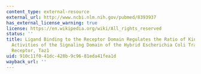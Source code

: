 ```yaml
---
content_type: external-resource
external_url: http://www.ncbi.nlm.nih.gov/pubmed/8393937
has_external_license_warning: true
license: https://en.wikipedia.org/wiki/All_rights_reserved
status: ''
title: Ligand Binding to the Receptor Domain Regulates the Ratio of Kinase to Phosphatase
  Activities of the Signaling Domain of the Hybrid Escherichia Coli Transmembrane
  Receptor, Taz1
uid: 910c11f0-41dc-428b-9c96-81eda41fea1d
wayback_url: ''
---
```

